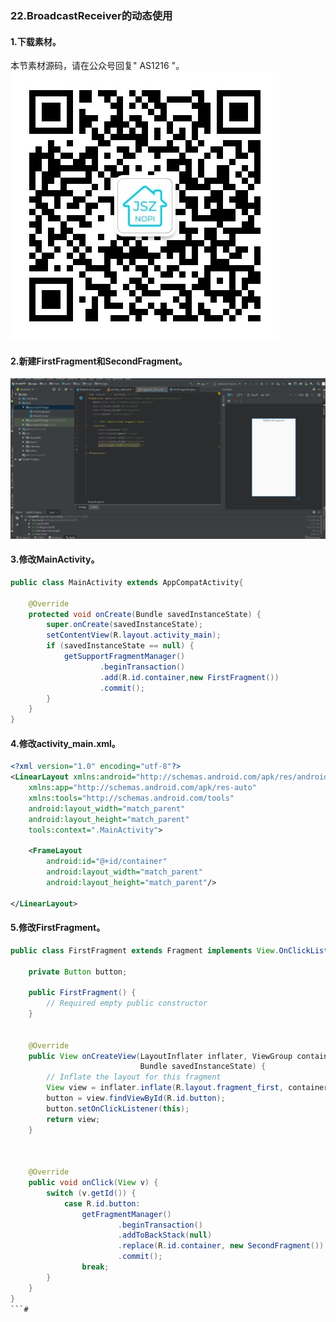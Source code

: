### 22.BroadcastReceiver的动态使用
#### 1.下载素材。
本节素材源码，请在公众号回复" AS1216 "。
![title](https://raw.githubusercontent.com/JSZNopi/JSZImage/master/gitnote/2019/10/30/WXCODE-1572446034519.jpeg)

#### 2.新建FirstFragment和SecondFragment。
![title](https://raw.githubusercontent.com/JSZNopi/JSZImage/master/gitnote/2019/12/16/1-1576479722241.gif)

#### 3.修改MainActivity。
```java
public class MainActivity extends AppCompatActivity{

    @Override
    protected void onCreate(Bundle savedInstanceState) {
        super.onCreate(savedInstanceState);
        setContentView(R.layout.activity_main);
        if (savedInstanceState == null) {
            getSupportFragmentManager()
                    .beginTransaction()
                    .add(R.id.container,new FirstFragment())
                    .commit();
        }
    }
}
```

#### 4.修改activity_main.xml。
```xml
<?xml version="1.0" encoding="utf-8"?>
<LinearLayout xmlns:android="http://schemas.android.com/apk/res/android"
    xmlns:app="http://schemas.android.com/apk/res-auto"
    xmlns:tools="http://schemas.android.com/tools"
    android:layout_width="match_parent"
    android:layout_height="match_parent"
    tools:context=".MainActivity">

    <FrameLayout
        android:id="@+id/container"
        android:layout_width="match_parent"
        android:layout_height="match_parent"/>

</LinearLayout>
```

#### 5.修改FirstFragment。
```java
public class FirstFragment extends Fragment implements View.OnClickListener {

    private Button button;

    public FirstFragment() {
        // Required empty public constructor
    }


    @Override
    public View onCreateView(LayoutInflater inflater, ViewGroup container,
                             Bundle savedInstanceState) {
        // Inflate the layout for this fragment
        View view = inflater.inflate(R.layout.fragment_first, container, false);
        button = view.findViewById(R.id.button);
        button.setOnClickListener(this);
        return view;
    }



    @Override
    public void onClick(View v) {
        switch (v.getId()) {
            case R.id.button:
                getFragmentManager()
                        .beginTransaction()
                        .addToBackStack(null)
                        .replace(R.id.container, new SecondFragment())
                        .commit();
                break;
        }
    }
}
```#